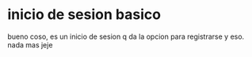 # inicio de sesion basico

bueno coso, es un inicio de sesion q da la opcion para registrarse y eso. nada mas jeje
